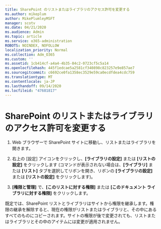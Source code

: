 ```yaml
---
title: SharePoint のリストまたはライブラリのアクセス許可を変更する
ms.author: mikeplum
author: MikePlumleyMSFT
manager: scotv
ms.date: 04/21/2020
ms.audience: Admin
ms.topic: article
ms.service: o365-administration
ROBOTS: NOINDEX, NOFOLLOW
localization_priority: Normal
ms.collection: Adm_O365
ms.custom: ''
ms.assetid: 1cb414cf-a4a4-4b35-84c2-0723cf5c5a14
ms.openlocfilehash: 445f1edcae5a2581cf340898c823257e9e857ae7
ms.sourcegitcommit: c6692ce0fa1358ec3529e59ca0ecdfdea4cdc759
ms.translationtype: MT
ms.contentlocale: ja-JP
ms.lasthandoff: 09/14/2020
ms.locfileid: "47681817"
---
```

# <a name="change-permissions-for-a-sharepoint-list-or-library"></a>SharePoint のリストまたはライブラリのアクセス許可を変更する

1. Web ブラウザーで SharePoint サイトに移動し、リストまたはライブラリを開きます。
    
2. 右上の [設定] アイコンをクリックし、**[ライブラリの設定]** または **[リストの設定]** をクリックします (コマンドが表示されない場合は、**[ライブラリ]** または **[リスト]** タブを選択してリボンを開き、リボンの **[ライブラリの設定]** または **[リストの設定]** をクリックします)。 
    
3. **[権限と管理]** で、**[このリストに対する権限]** または **[このドキュメント ライブラリに対する権限]** をクリックします。
    
既定では、SharePoint リストとライブラリはサイトから権限を継承します。権限の継承を解除すると、現在の権限がリストまたはライブラリと、その中にあるすべてのものにコピーされます。サイトの権限が後で変更されても、リストまたはライブラリとその中のアイテムには変更が適用されません。
  

